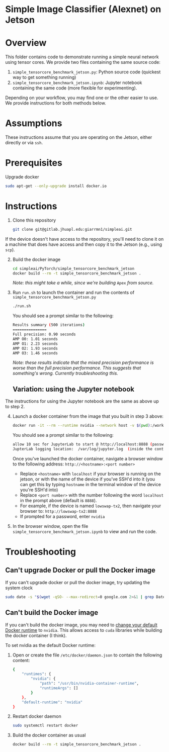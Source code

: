 # Simple Image Classifier (Alexnet) on Jetson

# Overview
This folder contains code to demonstrate running a simple neural network using tensor cores.
We provide two files containing the same source code:

1. `simple_tensorcore_benchmark_jetson.py`: Python source code (quickest way to get something running)
2. `simple_tensorcore_benchmark_jetson.ipynb`: Jupyter notebook containing the same code (more flexible for experimenting).


Depending on your workflow, you may find one or the other easier to use. We provide instructions for both methods below.

# Assumptions
These instructions assume that you are operating on the Jetson, either directly or via `ssh`. 

# Prerequisites 
Upgrade docker

```bash
sudo apt-get --only-upgrade install docker.io
```

# Instructions
1. Clone this repository
 
	```bash
	git clone git@gitlab.jhuapl.edu:giarrmn1/simpleai.git
	```
If the device doesn't have access to the repository, you'll need to clone it on a machine that does have access and then copy it to the Jetson (e.g., using `scp`).

2. Build the docker image

	```bash
	cd simpleai/PyTorch/simple_tensorcore_benchmark_jetson
	docker build --rm -t simple_tensorcore_benchmark_jetson .
	```
	<I> Note: this might take a while, since we're building </I>`Apex` <I>from source.</I>
	
3. Run `run.sh` to launch the container and run the contents of 
`simple_tensorcore_benchmark_jetson.py`
	
	```bash
	./run.sh
	```

	You should see a prompt similar to the following:
	
	```bash
	Results summary (500 iterations)
	===============
	Full precision: 0.90 seconds
	AMP O0: 1.01 seconds
	AMP O1: 2.23 seconds
	AMP O2: 1.93 seconds
	AMP O3: 1.46 seconds
	```
	<I> Note: these results indicate that the mixed precision performance is worse than the full precision performance. This suggests that something's wrong. Currently troubleshooting this. </I>

	## Variation: using the Jupyter notebook
The instructions for using the Jupyter notebook are the same as above up to step 2. 

4. Launch a docker container from the image that you built in step 3 above:
	
	```bash
	docker run -it --rm --runtime nvidia --network host -v $(pwd):/workspace simple_tensorcore_benchmark_jetson
	``` 
	
	You should see a prompt similar to the following:
	
	```bash
	allow 10 sec for JupyterLab to start @ http://localhost:8888 (password nvidia)
	JupterLab logging location:  /var/log/jupyter.log  (inside the container)
	```
	
	Once you've launched the docker container, navigate a browser window to the following address:
	`http://<hostname>:<port number>`
	
	- Replace `<hostname>` with `localhost` if your browser is running on the jetson, or with the name of the device if you've SSH'd into it (you can get this by typing `hostname` in the terminal window of the device you're SSH'd into)
	- Replace `<port number>` with the number following the word `localhost` in the prompt above (default is `8888`). 
	- For example, if the device is named `lowswap-tx2`, then navigate your browser to:
	`http://lowswap-tx2:8888`
	- If prompted for a password, enter `nvidia`

5. In the browser window, open the file `simple_tensorcore_benchmark_jetson.ipynb` to view and run the code. 

# Troubleshooting
## Can't upgrade Docker or pull the Docker image
If you can't upgrade docker or pull the docker image, try updating the system clock
```bash
sudo date -s "$(wget -qSO- --max-redirect=0 google.com 2>&1 | grep Date: | cut -d' ' -f5-8)Z"
```

## Can't build the Docker image
If you can't build the docker image, you may need to [change your default Docker runtime](https://docs.nvidia.com/dgx/nvidia-container-runtime-upgrade/index.html#using-nv-container-runtime) to `nvidia`. This allows access to `cuda` libraries while building the docker container (I think). 

To set nvidia as the default Docker runtime:

1. Open or create the file `/etc/docker/daemon.json` to contain the following content:

	```bash
	{
	    "runtimes": {
	        "nvidia": {
	            "path": "/usr/bin/nvidia-container-runtime",
	            "runtimeArgs": []
	        }
	    },
	    "default-runtime": "nvidia"
	}
	
	```

1. Restart docker daemon
 
	```bash
	sudo systemctl restart docker
	```
 
3. Build the docker container as usual

	```bash
	docker build --rm -t simple_tensorcore_benchmark_jetson . 
	```
 
